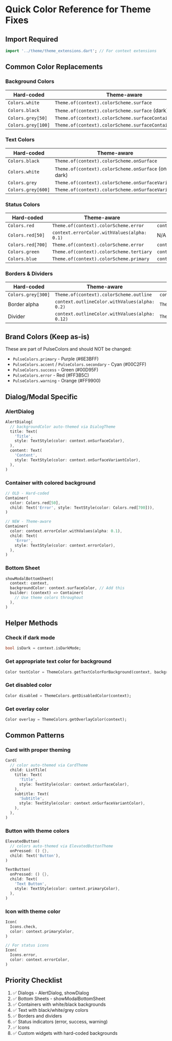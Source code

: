 # Quick Color Reference for Theme Fixes

## Import Required
```dart
import '../theme/theme_extensions.dart'; // For context extensions
```

## Common Color Replacements

### Background Colors
| Hard-coded | Theme-aware | Extension |
|------------|-------------|-----------|
| `Colors.white` | `Theme.of(context).colorScheme.surface` | `context.surfaceColor` |
| `Colors.black` | `Theme.of(context).colorScheme.surface` (dark) | `context.surfaceColor` |
| `Colors.grey[50]` | `Theme.of(context).colorScheme.surfaceContainerHighest` | `context.surfaceVariantColor` |
| `Colors.grey[100]` | `Theme.of(context).colorScheme.surfaceContainerHighest` | `context.surfaceVariantColor` |

### Text Colors
| Hard-coded | Theme-aware | Extension |
|------------|-------------|-----------|
| `Colors.black` | `Theme.of(context).colorScheme.onSurface` | `context.onSurfaceColor` |
| `Colors.white` | `Theme.of(context).colorScheme.onSurface` (on dark) | `context.onSurfaceColor` |
| `Colors.grey` | `Theme.of(context).colorScheme.onSurfaceVariant` | `context.onSurfaceVariantColor` |
| `Colors.grey[600]` | `Theme.of(context).colorScheme.onSurfaceVariant` | `context.onSurfaceVariantColor` |

### Status Colors
| Hard-coded | Theme-aware | Extension |
|------------|-------------|-----------|
| `Colors.red` | `Theme.of(context).colorScheme.error` | `context.errorColor` |
| `Colors.red[50]` | `context.errorColor.withValues(alpha: 0.1)` | N/A |
| `Colors.red[700]` | `Theme.of(context).colorScheme.error` | `context.errorColor` |
| `Colors.green` | `Theme.of(context).colorScheme.tertiary` | `context.successColor` |
| `Colors.blue` | `Theme.of(context).colorScheme.primary` | `context.primaryColor` |

### Borders & Dividers
| Hard-coded | Theme-aware | Extension |
|------------|-------------|-----------|
| `Colors.grey[300]` | `Theme.of(context).colorScheme.outline` | `context.outlineColor` |
| Border alpha | `context.outlineColor.withValues(alpha: 0.2)` | `ThemeColors.getBorderColor(context)` |
| Divider | `context.outlineColor.withValues(alpha: 0.12)` | `ThemeColors.getDividerColor(context)` |

## Brand Colors (Keep as-is)
These are part of PulseColors and should NOT be changed:
- `PulseColors.primary` - Purple (#6E3BFF)
- `PulseColors.accent` / `PulseColors.secondary` - Cyan (#00C2FF)
- `PulseColors.success` - Green (#00D95F)
- `PulseColors.error` - Red (#FF3B5C)
- `PulseColors.warning` - Orange (#FF9900)

## Dialog/Modal Specific

### AlertDialog
```dart
AlertDialog(
  // backgroundColor auto-themed via DialogTheme
  title: Text(
    'Title',
    style: TextStyle(color: context.onSurfaceColor),
  ),
  content: Text(
    'Content',
    style: TextStyle(color: context.onSurfaceVariantColor),
  ),
)
```

### Container with colored background
```dart
// OLD - Hard-coded
Container(
  color: Colors.red[50],
  child: Text('Error', style: TextStyle(color: Colors.red[700])),
)

// NEW - Theme-aware
Container(
  color: context.errorColor.withValues(alpha: 0.1),
  child: Text(
    'Error',
    style: TextStyle(color: context.errorColor),
  ),
)
```

### Bottom Sheet
```dart
showModalBottomSheet(
  context: context,
  backgroundColor: context.surfaceColor, // Add this
  builder: (context) => Container(
    // Use theme colors throughout
  ),
)
```

## Helper Methods

### Check if dark mode
```dart
bool isDark = context.isDarkMode;
```

### Get appropriate text color for background
```dart
Color textColor = ThemeColors.getTextColorForBackground(context, backgroundColor);
```

### Get disabled color
```dart
Color disabled = ThemeColors.getDisabledColor(context);
```

### Get overlay color
```dart
Color overlay = ThemeColors.getOverlayColor(context);
```

## Common Patterns

### Card with proper theming
```dart
Card(
  // color auto-themed via CardTheme
  child: ListTile(
    title: Text(
      'Title',
      style: TextStyle(color: context.onSurfaceColor),
    ),
    subtitle: Text(
      'Subtitle',
      style: TextStyle(color: context.onSurfaceVariantColor),
    ),
  ),
)
```

### Button with theme colors
```dart
ElevatedButton(
  // colors auto-themed via ElevatedButtonTheme
  onPressed: () {},
  child: Text('Button'),
)

TextButton(
  onPressed: () {},
  child: Text(
    'Text Button',
    style: TextStyle(color: context.primaryColor),
  ),
)
```

### Icon with theme color
```dart
Icon(
  Icons.check,
  color: context.primaryColor,
)

// For status icons
Icon(
  Icons.error,
  color: context.errorColor,
)
```

## Priority Checklist

1. ✅ Dialogs - AlertDialog, showDialog
2. ✅ Bottom Sheets - showModalBottomSheet
3. ✅ Containers with white/black backgrounds
4. ✅ Text with black/white/grey colors
5. ✅ Borders and dividers
6. ✅ Status indicators (error, success, warning)
7. ✅ Icons
8. ✅ Custom widgets with hard-coded backgrounds
